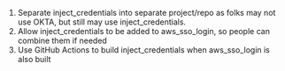 1. Separate inject_credentials into separate project/repo as folks may not use OKTA, but still may use inject_credentials.
2. Allow inject_credentials to be added to aws_sso_login, so people can combine  them if needed
3. Use GitHub Actions to build inject_credentials when aws_sso_login is also built
